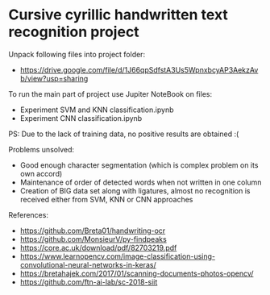 # Cursive cyrillic handwritten text recognition project

Unpack following files into project folder: 
- https://drive.google.com/file/d/1J66qpSdfstA3Us5WpnxbcyAP3AekzAvb/view?usp=sharing


To run the main part of project use Jupiter NoteBook on files:
- Experiment SVM and KNN classification.ipynb
- Experiment CNN classification.ipynb

PS: Due to the lack of training data, no positive results are obtained :(

Problems unsolved:
- Good enough character segmentation (which is complex problem on its own accord)
- Maintenance of order of detected words when not written in one column
- Creation of BIG data set along with ligatures, almost no recognition is received either from SVM, KNN or CNN approaches 

References:
- https://github.com/Breta01/handwriting-ocr
- https://github.com/MonsieurV/py-findpeaks
- https://core.ac.uk/download/pdf/82703219.pdf
- https://www.learnopencv.com/image-classification-using-convolutional-neural-networks-in-keras/
- https://bretahajek.com/2017/01/scanning-documents-photos-opencv/
- https://github.com/ftn-ai-lab/sc-2018-siit
